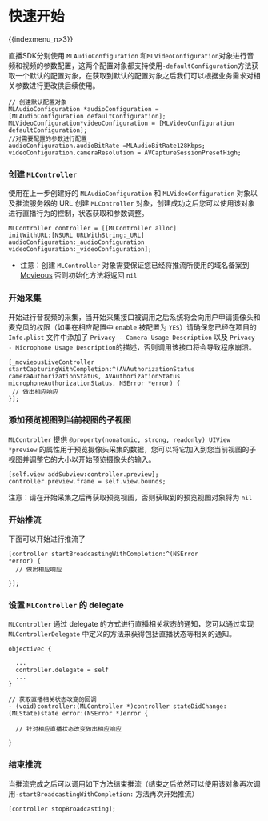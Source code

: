 # 快速开始
{{indexmenu_n>3}}

直播SDK分别使用 `MLAudioConfiguration` 和`MLVideoConfiguration`对象进行音频和视频的参数配置，这两个配置对象都支持使用`-defaultConfiguration`方法获取一个默认的配置对象，在获取到默认的配置对象之后我们可以根据业务需求对相关参数进行更改供后续使用。

```
// 创建默认配置对象 
MLAudioConfiguration *audioConfiguration =
[MLAudioConfiguration defaultConfiguration]; MLVideoConfiguration*videoConfiguration = [MLVideoConfiguration defaultConfiguration]; 
//对需要配置的参数进行配置 
audioConfiguration.audioBitRate =MLAudioBitRate128Kbps;
videoConfiguration.cameraResolution = AVCaptureSessionPresetHigh;
``` 
### 创建 `MLController`

使用在上一步创建好的 `MLAudioConfiguration` 和 `MLVideoConfiguration`
对象以及推流服务器的 URL 创建 `MLController`
对象，创建成功之后您可以使用该对象进行直播行为的控制，状态获取和参数调整。

```
MLController controller = [[MLController alloc]
initWithURL:[NSURL URLWithString:_URL]
audioConfiguration:_audioConfiguration
videoConfiguration:_videoConfiguration];

```

- 注意：创建 `MLController` 对象需要保证您已经将推流所使用的域名备案到
[Movieous](<https://movieous.cn/>) 否则初始化方法将返回 `nil`

### 开始采集

开始进行音视频的采集，当开始采集接口被调用之后系统将会向用户申请摄像头和麦克风的权限（如果在相应配置中 `enable` 被配置为
`YES`）请确保您已经在项目的 `Info.plist` 文件中添加了 `Privacy - Camera Usage Description` 以及 `Privacy - Microphone Usage Description`的描述，否则调用该接口将会导致程序崩溃。

```
[_movieousLiveController startCapturingWithCompletion:^(AVAuthorizationStatus
cameraAuthorizationStatus, AVAuthorizationStatus
microphoneAuthorizationStatus, NSError *error) {
 // 做出相应响应
}]; 
```

### 添加预览视图到当前视图的子视图

`MLController` 提供 `@property(nonatomic, strong, readonly) UIView *preview` 的属性用于预览摄像头采集的数据，您可以将它加入到您当前视图的子视图并调整它的大小以开始预览摄像头的输入。

```
[self.view addSubview:controller.preview];
controller.preview.frame = self.view.bounds; 

``` 

注意：请在开始采集之后再获取预览视图，否则获取到的预览视图对象将为
`nil`

### 开始推流

下面可以开始进行推流了

```
[controller startBroadcastingWithCompletion:^(NSError
*error) {
  // 做出相应响应

}]; 
```

### 设置 `MLController` 的 delegate

`MLController` 通过 delegate 的方式进行直播相关状态的通知，您可以通过实现`MLControllerDelegate` 中定义的方法来获得包括直播状态等相关的通知。

```
objectivec {

  ...
  controller.delegate = self
  ...
}

// 获取直播相关状态改变的回调 
- (void)controller:(MLController *)controller stateDidChange:(MLState)state error:(NSError *)error {

  // 针对相应直播状态改变做出相应响应

} 
```

### 结束推流

当推流完成之后可以调用如下方法结束推流（结束之后依然可以使用该对象再次调用`-startBroadcastingWithCompletion:` 方法再次开始推流）

```
[controller stopBroadcasting]; 

```
